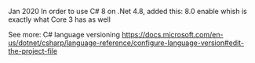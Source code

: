 ﻿Jan 2020
In order to use C# 8 on .Net 4.8, added this: 
  <PropertyGroup>
    <LangVersion>8.0</LangVersion>
    <Nullable>enable</Nullable>
  </PropertyGroup>
whish is exactly what Core 3 has as well

See more: C# language versioning https://docs.microsoft.com/en-us/dotnet/csharp/language-reference/configure-language-version#edit-the-project-file

